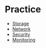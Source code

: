 # Practice

- [Storage](storage/)
- [Network](network/)
- [Security](security/)
- [Monitoring](monitoring/)
